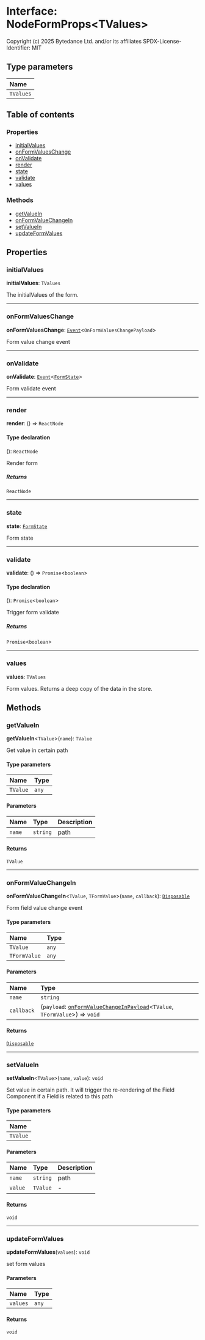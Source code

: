 # Interface: NodeFormProps\<TValues>

Copyright (c) 2025 Bytedance Ltd. and/or its affiliates
SPDX-License-Identifier: MIT

## Type parameters

| Name |
| :------ |
| `TValues` |

## Table of contents

### Properties

* [initialValues](/en/auto-docs/free-layout-editor/interfaces/NodeFormProps.md#initialvalues)
* [onFormValuesChange](/en/auto-docs/free-layout-editor/interfaces/NodeFormProps.md#onformvalueschange)
* [onValidate](/en/auto-docs/free-layout-editor/interfaces/NodeFormProps.md#onvalidate)
* [render](/en/auto-docs/free-layout-editor/interfaces/NodeFormProps.md#render)
* [state](/en/auto-docs/free-layout-editor/interfaces/NodeFormProps.md#state)
* [validate](/en/auto-docs/free-layout-editor/interfaces/NodeFormProps.md#validate)
* [values](/en/auto-docs/free-layout-editor/interfaces/NodeFormProps.md#values)

### Methods

* [getValueIn](/en/auto-docs/free-layout-editor/interfaces/NodeFormProps.md#getvaluein)
* [onFormValueChangeIn](/en/auto-docs/free-layout-editor/interfaces/NodeFormProps.md#onformvaluechangein)
* [setValueIn](/en/auto-docs/free-layout-editor/interfaces/NodeFormProps.md#setvaluein)
* [updateFormValues](/en/auto-docs/free-layout-editor/interfaces/NodeFormProps.md#updateformvalues)

## Properties

### initialValues

**initialValues**: `TValues`

The initialValues of the form.

***

### onFormValuesChange

**onFormValuesChange**: [`Event`](/en/auto-docs/free-layout-editor/interfaces/Event-1.md)<`OnFormValuesChangePayload`>

Form value change event

***

### onValidate

**onValidate**: [`Event`](/en/auto-docs/free-layout-editor/interfaces/Event-1.md)<[`FormState`](/en/auto-docs/free-layout-editor/interfaces/FormState.md)>

Form validate event

***

### render

**render**: () => `ReactNode`

#### Type declaration

(): `ReactNode`

Render form

##### Returns

`ReactNode`

***

### state

**state**: [`FormState`](/en/auto-docs/free-layout-editor/interfaces/FormState.md)

Form state

***

### validate

**validate**: () => `Promise`<`boolean`>

#### Type declaration

(): `Promise`<`boolean`>

Trigger form validate

##### Returns

`Promise`<`boolean`>

***

### values

**values**: `TValues`

Form values. Returns a deep copy of the data in the store.

## Methods

### getValueIn

**getValueIn**<`TValue`>(`name`): `TValue`

Get value in certain path

#### Type parameters

| Name | Type |
| :------ | :------ |
| `TValue` | `any` |

#### Parameters

| Name | Type | Description |
| :------ | :------ | :------ |
| `name` | `string` | path |

#### Returns

`TValue`

***

### onFormValueChangeIn

**onFormValueChangeIn**<`TValue`, `TFormValue`>(`name`, `callback`): [`Disposable`](/en/auto-docs/free-layout-editor/interfaces/Disposable-1.md)

Form field value change event

#### Type parameters

| Name | Type |
| :------ | :------ |
| `TValue` | `any` |
| `TFormValue` | `any` |

#### Parameters

| Name | Type |
| :------ | :------ |
| `name` | `string` |
| `callback` | (`payload`: [`onFormValueChangeInPayload`](/en/auto-docs/free-layout-editor/interfaces/onFormValueChangeInPayload.md)<`TValue`, `TFormValue`>) => `void` |

#### Returns

[`Disposable`](/en/auto-docs/free-layout-editor/interfaces/Disposable-1.md)

***

### setValueIn

**setValueIn**<`TValue`>(`name`, `value`): `void`

Set value in certain path.
It will trigger the re-rendering of the Field Component if a Field is related to this path

#### Type parameters

| Name |
| :------ |
| `TValue` |

#### Parameters

| Name | Type | Description |
| :------ | :------ | :------ |
| `name` | `string` | path |
| `value` | `TValue` | - |

#### Returns

`void`

***

### updateFormValues

**updateFormValues**(`values`): `void`

set form values

#### Parameters

| Name | Type |
| :------ | :------ |
| `values` | `any` |

#### Returns

`void`
